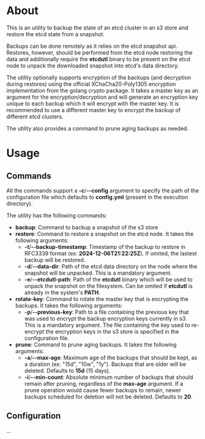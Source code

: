 # About

This is an utility to backup the state of an etcd cluster in an s3 store and restore the etcd state from a snapshot.

Backups can be done remotely as it relies on the etcd snapshot api. Restores, however, should be performed from the etcd node restoring the data and additionally require the **etcdutl** binary to be present on the etcd node to unpack the downloaded snapshot into etcd's data directory.

The utility optionally supports encryption of the backups (and decryption during restores) using the official XChaCha20-Poly1305 encryption implementation from the golang crypto package. It takes a master key as an argument for the encryption/decryption and will generate an encryption key unique to each backup which it will encrypt with the master key. It is recommended to use a different master key to encrypt the backup of different etcd clusters.

The utility also provides a command to prune aging backups as needed.

# Usage

## Commands

All the commands support a **-c**/**--config** argument to specify the path of the configuration file which defaults to **config.yml** (present in the execution directory).

The utility has the following commands:
  - **backup**: Command to backup a snapshot of the s3 store
  - **restore**: Command to restore a snapshot on the etcd node. It takes the following arguments:
    - **-t**/**--backup-timestamp**: Timestamp of the backup to restore in RFC3339 format (ex: **2024-12-06T21:22:25Z**). If omited, the lastest backup will be restored.
    - **-d**/**--data-dir**: Path of the etcd data directory on the node where the snapshot will be unpacked. This is a mandatory argument.
    - **-e**/**--etcdutl-path**: Path of the **etcdutl** binary which will be used to unpack the snapshot on the filesystem. Can be omited if **etcdutl** is already in the system's **PATH**.
  - **rotate-key**: Command to rotate the master key that is encrypting the backups. It takes the following arguments:
    - **-p**/**--previous-key**: Path to a file containing the previous key that was used to encrypt the backup encryption keys currently in s3. This is a mandatory argument. The file containing the key used to re-encrypt the encryption keys in the s3 store is specified in the configuration file.
  - **prune**: Command to prune aging backups. It takes the following arguments:
    - **-a**/**--max-age**: Maximum age of the backups that should be kept, as a duration (ex: "15d", "10w", "1y"). Backups that are older will be deleted. Defaults to **15d** (15 days).
    - **-i**/**--min-count**: Absolute minimum number of backups that should remain after pruning, regardless of the **max-age** argument. If a prune operation would cause fewer backups to remain, newer backups scheduled for deletion will not be deleted. Defaults to **20**.

## Configuration

...

